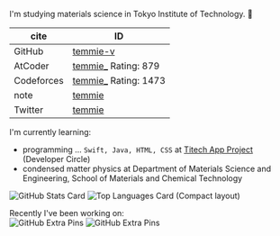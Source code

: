 I'm studying materials science in Tokyo Institute of Technology. 🔰

| cite | ID |
| ---- | ---- |
| GitHub     | [temmie-v](https://github.com/temmie-v) |
| AtCoder    | [temmie_](https://atcoder.jp/users/temmie_) Rating: 879 |
| Codeforces | [temmie_](https://codeforces.com/profile/temmie_) Rating: 1473 |
| note       | [temmie](https://note.com/temmie) |
| Twitter    | [temmie](https://twitter.com/intent/user?user_id=973892088470257669) |

I'm currently learning: 
- programming ... `Swift, Java, HTML, CSS` at [Titech App Project](https://titech.app/) (Developer Circle)
- condensed matter physics at Department of Materials Science and Engineering, School of Materials and Chemical Technology

![GitHub Stats Card](https://github-readme-stats.vercel.app/api?username=temmie-v&show_icons=true&theme=chartreuse-dark&count_private=true)
![Top Languages Card (Compact layout)](https://github-readme-stats.vercel.app/api/top-langs/?username=temmie-v&layout=compact&theme=chartreuse-dark)

Recently I've been working on:\
![GitHub Extra Pins](https://github-readme-stats.vercel.app/api/pin/?username=temmie-v&repo=Decision-Making&theme=chartreuse-dark)
![GitHub Extra Pins](https://github-readme-stats.vercel.app/api/pin/?username=temmie-v&repo=phonon-exercise&theme=chartreuse-dark)


<!--
**temmie-v/temmie-v** is a ✨ _special_ ✨ repository because its `README.md` (this file) appears on your GitHub profile.

Here are some ideas to get you started:

- 🔭 I’m currently working on ...
- 🌱 I’m currently learning ...
- 👯 I’m looking to collaborate on ...
- 🤔 I’m looking for help with ...
- 💬 Ask me about ...
- 📫 How to reach me: ...
- 😄 Pronouns: ...
- ⚡ Fun fact: ...
-->
